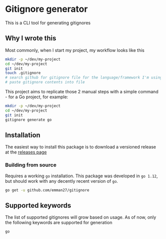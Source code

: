 # Gitignore generator

This is a CLI tool for generating gitignores

## Why I wrote this

Most commonly, when I start my project, my workflow looks like this

```bash
mkdir -p ~/dev/my-project
cd ~/dev/my-project
git init
touch .gitignore
# search github for gitignore file for the language/framework I'm using
# paste gitignore contents into file
```

This project aims to replicate those 2 manual steps with a simple command - for a Go project, for example:

```bash
mkdir -p ~/dev/my-project
cd ~/dev/my-project
git init
gitignore generate go
```

## Installation

The easiest way to install this package is to download a versioned release at the [releases page](https://github.com/emman27/gitignore/releases)

### Building from source

Requires a working `go` installation. This package was developed in `go 1.12`, but should work with any decently recent version of `go`.

```bash
go get -u github.com/emman27/gitignore
```

## Supported keywords

The list of supported gitignores will grow based on usage. As of now, only the following keywords are supported for generation

```text
go
```
